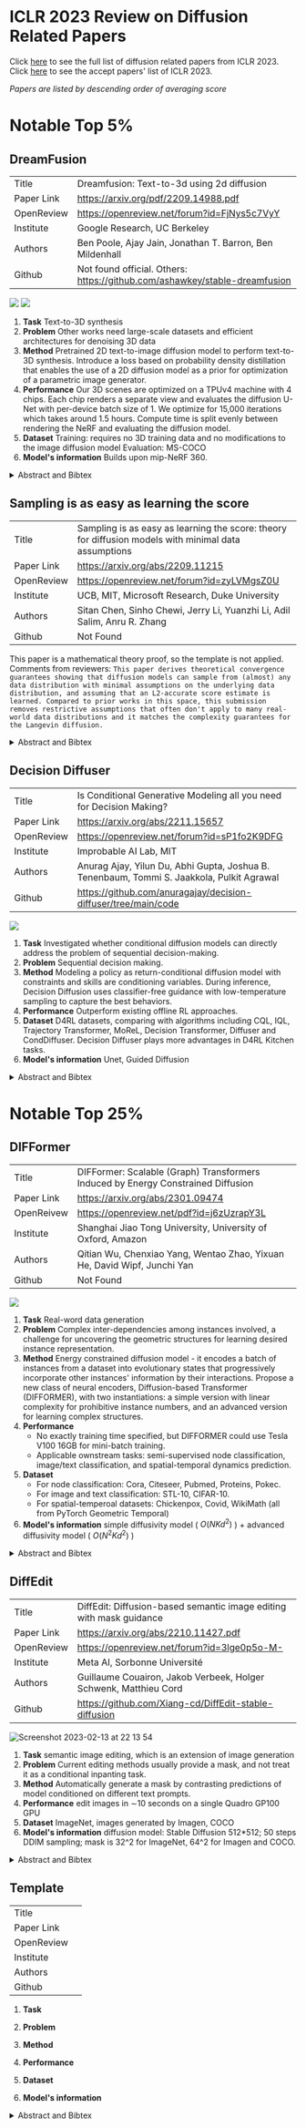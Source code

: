 # ICLR 2023 Review on Diffusion Related Papers
Click [here](https://docs.google.com/spreadsheets/d/1WwhM-YvEBJnLk45uC_JLv2maA4tFbGwx4UYs9I2sXTY/edit?usp=sharing) to see the full list of diffusion related papers from ICLR 2023.
Click [here](https://openreview.net/group?id=ICLR.cc/2023/Conference) to see the accept papers' list of ICLR 2023.

*Papers are listed by descending order of averaging score*

# Notable Top 5%
## DreamFusion
| | |
|--|--|
|Title|Dreamfusion: Text-to-3d using 2d diffusion|
|Paper Link|https://arxiv.org/pdf/2209.14988.pdf |
|OpenReview| https://openreview.net/forum?id=FjNys5c7VyY|
|Institute |Google Research, UC Berkeley|
|Authors |Ben Poole, Ajay Jain, Jonathan T. Barron, Ben Mildenhall|
|Github|Not found official. Others: https://github.com/ashawkey/stable-dreamfusion

![](img/0001.png)
![](img/0002.png)
1. **Task**
	Text-to-3D synthesis
2. **Problem**
	Other works need large-scale datasets and efficient architectures for denoising 3D data
3. **Method**
	Pretrained 2D text-to-image diffusion model to perform text-to-3D synthesis. 
	Introduce a loss based on probability density distillation that enables the use of a 2D diffusion model as a prior for optimization of a parametric image generator.
4. **Performance**
	Our 3D scenes are optimized on a TPUv4 machine with 4 chips. Each chip renders a separate view and evaluates the diffusion U-Net with per-device batch size of 1. We optimize for 15,000 iterations which takes around 1.5 hours. Compute time is split evenly between rendering the NeRF and evaluating the diffusion model.
5. **Dataset**
	Training: requires no 3D training data and no modifications to the image diffusion model
	Evaluation: MS-COCO
6. **Model's information**
	Builds upon mip-NeRF 360.

<details>  
	<summary>Abstract and Bibtex</summary>  
	<p> 
	Recent breakthroughs in text-to-image synthesis have been driven by diffusion models trained on billions of image-text pairs. Adapting this approach to 3D synthesis would require large-scale datasets of labeled 3D data and efficient architectures for denoising 3D data, neither of which currently exist. In this work, we circumvent these limitations by using a pretrained 2D text-to-image diffusion model to perform text-to-3D synthesis. We introduce a loss based on probability density distillation that enables the use of a 2D diffusion model as a prior for optimization of a parametric image generator. Using this loss in a DeepDream-like procedure, we optimize a randomly-initialized 3D model (a Neural Radiance Field, or NeRF) via gradient descent such that its 2D renderings from random angles achieve a low loss. The resulting 3D model of the given text can be viewed from any angle, relit by arbitrary illumination, or composited into any 3D environment. Our approach requires no 3D training data and no modifications to the image diffusion model, demonstrating the effectiveness of pretrained image diffusion models as priors. See dreamfusion3d.github.io for a more immersive view into our 3D results.
	</p> 
	
@misc{https://doi.org/10.48550/arxiv.2209.14988,
  doi = {10.48550/ARXIV.2209.14988},
  
  url = {https://arxiv.org/abs/2209.14988},
  
  author = {Poole, Ben and Jain, Ajay and Barron, Jonathan T. and Mildenhall, Ben},
  
  keywords = {Computer Vision and Pattern Recognition (cs.CV), Machine Learning (cs.LG), Machine Learning (stat.ML), FOS: Computer and information sciences, FOS: Computer and information sciences},
  
  title = {DreamFusion: Text-to-3D using 2D Diffusion},
  
  publisher = {arXiv},
  
  year = {2022},
  
  copyright = {arXiv.org perpetual, non-exclusive license}
}

</details>

## Sampling is as easy as learning the score

| | |
|--|--|
|Title| Sampling is as easy as learning the score: theory for diffusion models with minimal data assumptions |
|Paper Link| https://arxiv.org/abs/2209.11215 |
|OpenReview| https://openreview.net/forum?id=zyLVMgsZ0U|
|Institute | UCB, MIT, Microsoft Research, Duke University|
|Authors|Sitan Chen, Sinho Chewi, Jerry Li, Yuanzhi Li, Adil Salim, Anru R. Zhang|
|Github| Not Found|


This paper is a mathematical theory proof, so the template is not applied.
Comments from reviewers: 
`This paper derives theoretical convergence guarantees showing that diffusion models can sample from (almost) any data distribution with minimal assumptions on the underlying data distribution, and assuming that an L2-accurate score estimate is learned. Compared to prior works in this space, this submission removes restrictive assumptions that often don't apply to many real-world data distributions and it matches the complexity guarantees for the Langevin diffusion.`

<details>  
	<summary>Abstract and Bibtex</summary>  
	<p>  
	 We provide theoretical convergence guarantees for score-based generative models (SGMs) such as denoising diffusion probabilistic models (DDPMs), which constitute the backbone of large-scale real-world generative models such as DALL⋅E 2. Our main result is that, assuming accurate score estimates, such SGMs can efficiently sample from essentially any realistic data distribution. In contrast to prior works, our results (1) hold for an L^2-accurate score estimate (rather than L^∞-accurate); (2) do not require restrictive functional inequality conditions that preclude substantial non-log-concavity; (3) scale polynomially in all relevant problem parameters; and (4) match state-of-the-art complexity guarantees for discretization of the Langevin diffusion, provided that the score error is sufficiently small. We view this as strong theoretical justification for the empirical success of SGMs. We also examine SGMs based on the critically damped Langevin diffusion (CLD). Contrary to conventional wisdom, we provide evidence that the use of the CLD does not reduce the complexity of SGMs.
	</p> 
@misc{https://doi.org/10.48550/arxiv.2209.11215,
  doi = {10.48550/ARXIV.2209.11215},
  
  url = {https://arxiv.org/abs/2209.11215},
  
  author = {Chen, Sitan and Chewi, Sinho and Li, Jerry and Li, Yuanzhi and Salim, Adil and Zhang, Anru R.},
  
  keywords = {Machine Learning (cs.LG), Statistics Theory (math.ST), FOS: Computer and information sciences, FOS: Computer and information sciences, FOS: Mathematics, FOS: Mathematics},
  
  title = {Sampling is as easy as learning the score: theory for diffusion models with minimal data assumptions},
  
  publisher = {arXiv},
  
  year = {2022},
  
  copyright = {arXiv.org perpetual, non-exclusive license}
}

</details>



## Decision Diffuser
| | |
|--|--|
|Title| Is Conditional Generative Modeling all you need for Decision Making? |
|Paper Link| https://arxiv.org/abs/2211.15657 |
|OpenReview| https://openreview.net/forum?id=sP1fo2K9DFG|
|Institute | Improbable AI Lab, MIT|
|Authors| Anurag Ajay, Yilun Du, Abhi Gupta, Joshua B. Tenenbaum, Tommi S. Jaakkola, Pulkit Agrawal
|Github|https://github.com/anuragajay/decision-diffuser/tree/main/code |

![](img/0004.png)
1. **Task**
	Investigated whether conditional diffusion models can directly address the problem of sequential decision-making.
2. **Problem**
	Sequential decision making.
3. **Method**
	Modeling a policy as return-conditional diffusion model with constraints and skills are conditioning variables. During inference, Decision Diffusion uses classifier-free guidance with low-temperature sampling to capture the best behaviors.
4. **Performance**
	Outperform existing offline RL approaches.
5. **Dataset**
	D4RL datasets, comparing with algorithms including CQL, IQL,  Trajectory Transformer, MoReL, Decision Transformer, Diffuser and CondDiffuser. Decision Diffuser plays more advantages in D4RL Kitchen tasks.
6. **Model's information**
	Unet, Guided Diffusion

<details>  
	<summary>Abstract and Bibtex</summary>  
	<p>   Recent improvements in conditional generative modeling have made it possible to generate high-quality images from language descriptions alone. We investigate whether these methods can directly address the problem of sequential decision-making. We view decision-making not through the lens of reinforcement learning (RL), but rather through conditional generative modeling. To our surprise, we find that our formulation leads to policies that can outperform existing offline RL approaches across standard benchmarks. By modeling a policy as a return-conditional generative model, we avoid the need for dynamic programming and subsequently eliminate many of the complexities that come with traditional offline RL. We further demonstrate the advantages of modeling policies as conditional generative models by considering two other conditioning variables: constraints and skills. Conditioning on a single constraint or skill during training leads to behaviors at test-time that can satisfy several constraints together or demonstrate a composition of skills. Our results illustrate that conditional generative modeling is a powerful tool for decision-making.
	</p> 
	
@misc{https://doi.org/10.48550/arxiv.2211.15657,
  doi = {10.48550/ARXIV.2211.15657},
  
  url = {https://arxiv.org/abs/2211.15657},
  
  author = {Ajay, Anurag and Du, Yilun and Gupta, Abhi and Tenenbaum, Joshua and Jaakkola, Tommi and Agrawal, Pulkit},
  
  keywords = {Machine Learning (cs.LG), Artificial Intelligence (cs.AI), FOS: Computer and information sciences, FOS: Computer and information sciences},
  
  title = {Is Conditional Generative Modeling all you need for Decision-Making?},
  
  publisher = {arXiv},
  
  year = {2022},
  
  copyright = {arXiv.org perpetual, non-exclusive license}
}

</details>

# Notable Top 25% 
## DIFFormer
| | |
|--|--|
|Title| DIFFormer: Scalable (Graph) Transformers Induced by Energy Constrained Diffusion|
|Paper Link| https://arxiv.org/abs/2301.09474|
|OpenReivew| https://openreview.net/pdf?id=j6zUzrapY3L |
|Institute | Shanghai Jiao Tong University, University of Oxford, Amazon|
|Authors| Qitian Wu, Chenxiao Yang, Wentao Zhao, Yixuan He, David Wipf, Junchi Yan
|Github| Not Found|

![](img/0003.png)
1. **Task**
	Real-word data generation
2. **Problem**
	Complex inter-dependencies among instances involved,  a challenge for uncovering the geometric structures for learning desired instance representation. 
3. **Method**
	 Energy constrained diffusion model - it encodes a batch of instances from a dataset into evolutionary states that progressively incorporate other instances' information by their interactions.
	Propose a new class of neural encoders, Diffusion-based Transformer (DIFFORMER), with two instantiations: a simple version with linear complexity for prohibitive instance numbers, and an advanced version for learning complex structures.
4. **Performance**
	- No exactly training time specified, but DIFFORMER could use Tesla V100 16GB for mini-batch training.
	- Applicable ownstream tasks: semi-supervised node classification, image/text classification, and spatial-temporal dynamics prediction.
5. **Dataset**
	 - For node classification: Cora, Citeseer, Pubmed, Proteins, Pokec.
	 - For image and text classification: STL-10, CIFAR-10.
	 - For spatial-temperoal datasets: Chickenpox, Covid, WikiMath (all from PyTorch Geometric Temporal)
6. **Model's information**
	simple diffusivity model ( $O(NKd^2)$ ) + advanced diffusivity model ( $O(N^2Kd^2)$ )

<details>  
	<summary>Abstract and Bibtex</summary>  
	<p> 
	  Real-world data generation often involves complex inter-dependencies among instances, violating the IID-data hypothesis of standard learning paradigms and posing a challenge for uncovering the geometric structures for learning desired instance representations. To this end, we introduce an energy constrained diffusion model which encodes a batch of instances from a dataset into evolutionary states that progressively incorporate other instances’ information by their interactions. The diffusion process is constrained by descent criteria w.r.t. a principled energy function that characterizes the global consistency of instance representations over latent structures. We provide rigorous theory that implies closed-form optimal estimates for the pairwise diffusion strength among arbitrary instance pairs, which gives rise to a new class of neural encoders, dubbed as DIFFORMER, with two instantiations: a simple version with linear complexity for prohibitive instance numbers, and an advanced version for learning complex structures. Experiments highlight the wide applicability of our model as a general-purpose encoder backbone with superior performance in various tasks, such as semi-supervised node classification, image/text classification, and spatial-temporal dynamics prediction.
	</p> 
@misc{https://doi.org/10.48550/arxiv.2301.09474,
  doi = {10.48550/ARXIV.2301.09474},
  
  url = {https://arxiv.org/abs/2301.09474},
  
  author = {Wu, Qitian and Yang, Chenxiao and Zhao, Wentao and He, Yixuan and Wipf, David and Yan, Junchi},
  
  keywords = {Machine Learning (cs.LG), Artificial Intelligence (cs.AI), FOS: Computer and information sciences, FOS: Computer and information sciences},
  
  title = {DIFFormer: Scalable (Graph) Transformers Induced by Energy Constrained Diffusion},
  
  publisher = {arXiv},
  
  year = {2023},
  
  copyright = {Creative Commons Attribution 4.0 International}
}


</details>


## DiffEdit
| | |
|--|--|
|Title|DiffEdit: Diffusion-based semantic image editing with mask guidance |
|Paper Link| https://arxiv.org/abs/2210.11427.pdf |
|OpenReview| https://openreview.net/forum?id=3lge0p5o-M-|
|Institute | Meta AI, Sorbonne Université|
|Authors| Guillaume Couairon, Jakob Verbeek, Holger Schwenk, Matthieu Cord
|Github| https://github.com/Xiang-cd/DiffEdit-stable-diffusion|

![Screenshot 2023-02-13 at 22 13 54](https://user-images.githubusercontent.com/115451386/218481453-be040bae-ae32-4771-a95f-6ee13cac6c2c.png)

1. **Task**
	semantic image editing, which is an extension of image generation
2. **Problem**
	Current editing methods usually provide a mask, and not treat it as a conditional inpanting task.
3. **Method**
	Automatically generate a mask by contrasting predictions of model conditioned on different text prompts.
4. **Performance**
	edit images in ∼10 seconds on a single Quadro GP100 GPU
5. **Dataset**
	ImageNet, images generated by Imagen, COCO
6. **Model's information**
	diffusion model: Stable Diffusion 512*512; 50 steps DDIM sampling; mask is 32^2 for ImageNet, 64^2 for Imagen and COCO.
	
<details>  
	<summary>Abstract and Bibtex</summary>  
	<p> 
Image generation has recently seen tremendous advances, with diffusion models allowing to synthesize convincing images for a large variety of text prompts. In this article, we propose DiffEdit, a method to take advantage of text-conditioned diffusion models for the task of semantic image editing, where the goal is to edit an image based on a text query. Semantic image editing is an extension of image generation, with the additional constraint that the generated image should be as similar as possible to a given input image. Current editing methods based on diffusion models usually require to provide a mask, making the task much easier by treating it as a conditional inpainting task. In contrast, our main contribution is able to automatically generate a mask highlighting regions of the input image that need to be edited, by contrasting predictions of a diffusion model conditioned on different text prompts. Moreover, we rely on latent inference to preserve content in those regions of interest and show excellent synergies with mask-based diffusion. DiffEdit achieves state-of-the-art editing performance on ImageNet. In addition, we evaluate semantic image editing in more challenging settings, using images from the COCO dataset as well as text-based generated images.
	</p> 
@misc{https://doi.org/10.48550/arxiv.2210.11427,
  doi = {10.48550/ARXIV.2210.11427},
  
  url = {https://arxiv.org/abs/2210.11427},
  
  author = {Couairon, Guillaume and Verbeek, Jakob and Schwenk, Holger and Cord, Matthieu},
  
  keywords = {Computer Vision and Pattern Recognition (cs.CV), FOS: Computer and information sciences, FOS: Computer and information sciences},
  
  title = {DiffEdit: Diffusion-based semantic image editing with mask guidance},
  
  publisher = {arXiv},
  
  year = {2022},
  
  copyright = {Creative Commons Attribution Non Commercial Share Alike 4.0 International}
}

</details>



## Template
| | |
|--|--|
|Title| |
|Paper Link| |
|OpenReview| |
|Institute ||
|Authors ||
|Github||

1. **Task**
	
2. **Problem**
	
3. **Method**
	
4. **Performance**
	
5. **Dataset**
	
6. **Model's information**
	

<details>  
	<summary>Abstract and Bibtex</summary>  
	<p>   
	</p> 

</details>



